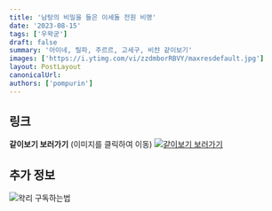```yaml
---
title: '남탕의 비밀을 들은 이세돌 전원 비명'
date: '2023-08-15'
tags: ['우왁굳']
draft: false
summary: '아이네, 릴파, 주르르, 고세구, 비챤 같이보기'
images: ['https://i.ytimg.com/vi/zzdmborRBVY/maxresdefault.jpg']
layout: PostLayout
canonicalUrl:
authors: ['pompurin']
---
```


## 링크

**같이보기 보러가기** (이미지를 클릭하여 이동)
[![같이보기 보러가기](https://cdn.discordapp.com/attachments/1136601898116464710/1211650793904807976/logo.png?ex=65eef8bc&is=65dc83bc&hm=95dc0e08c1f43025dd60def429896697b3787a9f923593eb50b24e9fb6280361&)](https://youtu.be/zzdmborRBVY)

## 추가 정보

![왁리 구독하는법](https://cdn.discordapp.com/attachments/1136601898116464710/1202561346370142238/--3-cut.gif?ex=65e99707&is=65d72207&hm=77ccf39e44d1b0ba4bc899cb3220e87d5ce56ff9a25de53263bc132fb9c9d85a&)
